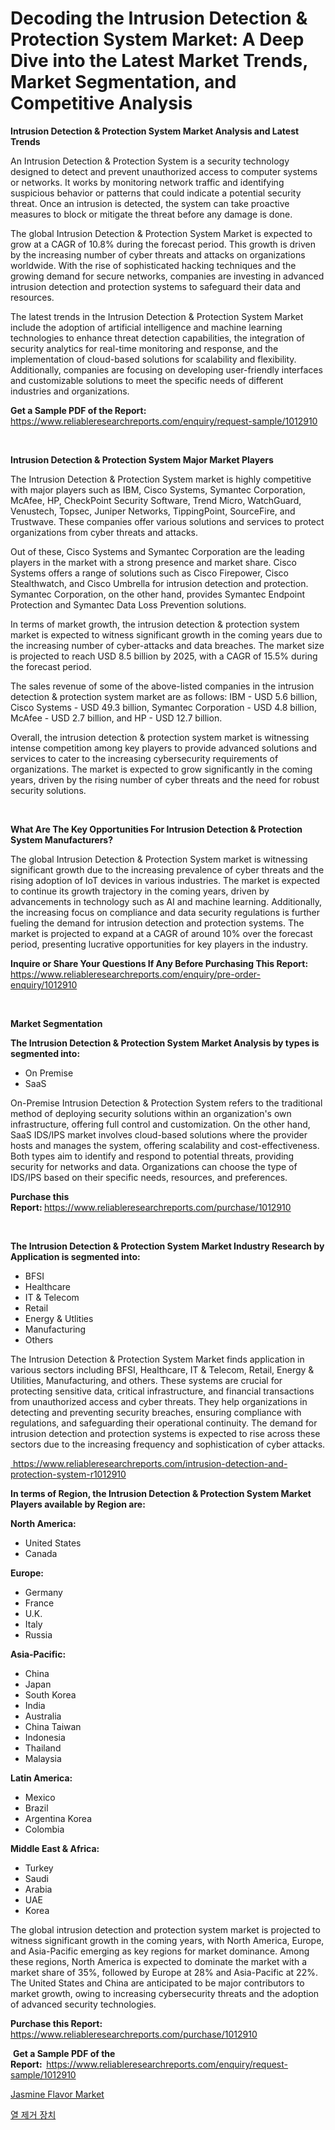 <p><h1>Decoding the Intrusion Detection & Protection System Market: A Deep Dive into the Latest Market Trends, Market Segmentation, and Competitive Analysis</h1></p><p><strong>Intrusion Detection & Protection System Market Analysis and Latest Trends</strong></p>
<p><p>An Intrusion Detection & Protection System is a security technology designed to detect and prevent unauthorized access to computer systems or networks. It works by monitoring network traffic and identifying suspicious behavior or patterns that could indicate a potential security threat. Once an intrusion is detected, the system can take proactive measures to block or mitigate the threat before any damage is done.</p><p>The global Intrusion Detection & Protection System Market is expected to grow at a CAGR of 10.8% during the forecast period. This growth is driven by the increasing number of cyber threats and attacks on organizations worldwide. With the rise of sophisticated hacking techniques and the growing demand for secure networks, companies are investing in advanced intrusion detection and protection systems to safeguard their data and resources.</p><p>The latest trends in the Intrusion Detection & Protection System Market include the adoption of artificial intelligence and machine learning technologies to enhance threat detection capabilities, the integration of security analytics for real-time monitoring and response, and the implementation of cloud-based solutions for scalability and flexibility. Additionally, companies are focusing on developing user-friendly interfaces and customizable solutions to meet the specific needs of different industries and organizations.</p></p>
<p><strong>Get a Sample PDF of the Report:&nbsp;</strong> <a href="https://www.reliableresearchreports.com/enquiry/request-sample/1012910">https://www.reliableresearchreports.com/enquiry/request-sample/1012910</a></p>
<p>&nbsp;</p>
<p><strong>Intrusion Detection & Protection System Major Market Players</strong></p>
<p><p>The Intrusion Detection & Protection System market is highly competitive with major players such as IBM, Cisco Systems, Symantec Corporation, McAfee, HP, CheckPoint Security Software, Trend Micro, WatchGuard, Venustech, Topsec, Juniper Networks, TippingPoint, SourceFire, and Trustwave. These companies offer various solutions and services to protect organizations from cyber threats and attacks.</p><p>Out of these, Cisco Systems and Symantec Corporation are the leading players in the market with a strong presence and market share. Cisco Systems offers a range of solutions such as Cisco Firepower, Cisco Stealthwatch, and Cisco Umbrella for intrusion detection and protection. Symantec Corporation, on the other hand, provides Symantec Endpoint Protection and Symantec Data Loss Prevention solutions.</p><p>In terms of market growth, the intrusion detection & protection system market is expected to witness significant growth in the coming years due to the increasing number of cyber-attacks and data breaches. The market size is projected to reach USD 8.5 billion by 2025, with a CAGR of 15.5% during the forecast period.</p><p>The sales revenue of some of the above-listed companies in the intrusion detection & protection system market are as follows: IBM - USD 5.6 billion, Cisco Systems - USD 49.3 billion, Symantec Corporation - USD 4.8 billion, McAfee - USD 2.7 billion, and HP - USD 12.7 billion.</p><p>Overall, the intrusion detection & protection system market is witnessing intense competition among key players to provide advanced solutions and services to cater to the increasing cybersecurity requirements of organizations. The market is expected to grow significantly in the coming years, driven by the rising number of cyber threats and the need for robust security solutions.</p></p>
<p>&nbsp;</p>
<p><strong>What Are The Key Opportunities For Intrusion Detection & Protection System Manufacturers?</strong></p>
<p><p>The global Intrusion Detection & Protection System market is witnessing significant growth due to the increasing prevalence of cyber threats and the rising adoption of IoT devices in various industries. The market is expected to continue its growth trajectory in the coming years, driven by advancements in technology such as AI and machine learning. Additionally, the increasing focus on compliance and data security regulations is further fueling the demand for intrusion detection and protection systems. The market is projected to expand at a CAGR of around 10% over the forecast period, presenting lucrative opportunities for key players in the industry.</p></p>
<p><strong>Inquire or Share Your Questions If Any Before Purchasing This Report:</strong> <a href="https://www.reliableresearchreports.com/enquiry/pre-order-enquiry/1012910">https://www.reliableresearchreports.com/enquiry/pre-order-enquiry/1012910</a></p>
<p>&nbsp;</p>
<p><strong>Market Segmentation</strong></p>
<p><strong>The Intrusion Detection & Protection System Market Analysis by types is segmented into:</strong></p>
<p><ul><li>On Premise</li><li>SaaS</li></ul></p>
<p><p>On-Premise Intrusion Detection & Protection System refers to the traditional method of deploying security solutions within an organization's own infrastructure, offering full control and customization. On the other hand, SaaS IDS/IPS market involves cloud-based solutions where the provider hosts and manages the system, offering scalability and cost-effectiveness. Both types aim to identify and respond to potential threats, providing security for networks and data. Organizations can choose the type of IDS/IPS based on their specific needs, resources, and preferences.</p></p>
<p><strong>Purchase this Report:&nbsp;</strong><a href="https://www.reliableresearchreports.com/purchase/1012910">https://www.reliableresearchreports.com/purchase/1012910</a></p>
<p>&nbsp;</p>
<p><strong>The Intrusion Detection & Protection System Market Industry Research by Application is segmented into:</strong></p>
<p><ul><li>BFSI</li><li>Healthcare</li><li>IT & Telecom</li><li>Retail</li><li>Energy & Utlities</li><li>Manufacturing</li><li>Others</li></ul></p>
<p><p>The Intrusion Detection & Protection System Market finds application in various sectors including BFSI, Healthcare, IT & Telecom, Retail, Energy & Utilities, Manufacturing, and others. These systems are crucial for protecting sensitive data, critical infrastructure, and financial transactions from unauthorized access and cyber threats. They help organizations in detecting and preventing security breaches, ensuring compliance with regulations, and safeguarding their operational continuity. The demand for intrusion detection and protection systems is expected to rise across these sectors due to the increasing frequency and sophistication of cyber attacks.</p></p>
<p><a href="https://www.reliableresearchreports.com/intrusion-detection-and-protection-system-r1012910">&nbsp;https://www.reliableresearchreports.com/intrusion-detection-and-protection-system-r1012910</a></p>
<p><strong>In terms of Region, the Intrusion Detection & Protection System Market Players available by Region are:</strong></p>
<p>
    <p> <strong> North America: </strong>
        <ul>
            <li>United States</li>
            <li>Canada</li>
        </ul>
        </p> 
    <p> <strong> Europe: </strong>
        <ul>
            <li>Germany</li>
            <li>France</li>
            <li>U.K.</li>
            <li>Italy</li>
            <li>Russia</li>
        </ul>
        </p> 
    <p> <strong> Asia-Pacific: </strong>
        <ul>
            <li>China</li>
            <li>Japan</li>
            <li>South Korea</li>
            <li>India</li>
            <li>Australia</li>
            <li>China Taiwan</li>
            <li>Indonesia</li>
            <li>Thailand</li>
            <li>Malaysia</li>
        </ul>
        </p> 
    <p> <strong> Latin America: </strong>
        <ul>
            <li>Mexico</li>
            <li>Brazil</li>
            <li>Argentina Korea</li>
            <li>Colombia</li>
        </ul>
        </p> 
    <p> <strong> Middle East & Africa: </strong>
        <ul>
            <li>Turkey</li>
            <li>Saudi</li>
            <li>Arabia</li>
            <li>UAE</li>
            <li>Korea</li>
        </ul>
    </p>
    </p>
<p><p>The global intrusion detection and protection system market is projected to witness significant growth in the coming years, with North America, Europe, and Asia-Pacific emerging as key regions for market dominance. Among these regions, North America is expected to dominate the market with a market share of 35%, followed by Europe at 28% and Asia-Pacific at 22%. The United States and China are anticipated to be major contributors to market growth, owing to increasing cybersecurity threats and the adoption of advanced security technologies.</p></p>
<p><strong>Purchase this Report: </strong><a href="https://www.reliableresearchreports.com/purchase/1012910">https://www.reliableresearchreports.com/purchase/1012910</a></p>
<p>&nbsp;<strong>Get a Sample PDF of the Report:&nbsp;&nbsp;</strong><a href="https://www.reliableresearchreports.com/enquiry/request-sample/1012910">https://www.reliableresearchreports.com/enquiry/request-sample/1012910</a></p>
<p><strong></strong></p>
<p><p><a href="https://github.com/philipWlf74/Market-Research-Report-List-1/blob/main/jasmine-flavor-market.md">Jasmine Flavor Market</a></p><p><a href="https://github.com/AnthonyWratten/Market-Research-Report-List-2/blob/main/679515278914.md">열 제거 장치</a></p></p>
